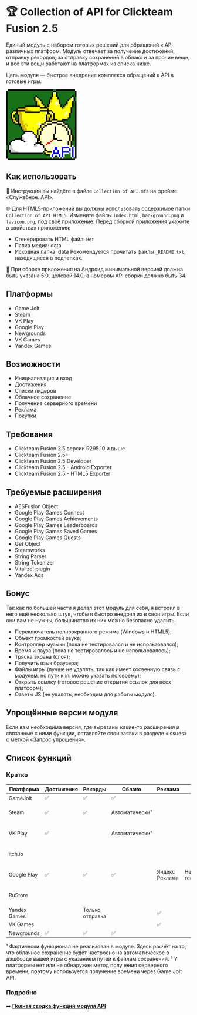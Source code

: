 # 🏆 Collection of API for Clickteam Fusion 2.5
Единый модуль с набором готовых решений для обращений к API различных платформ. Модуль отвечает за получение достижений, отправку рекордов, за отправку сохранений в облако и за прочие вещи, и все эти вещи работают на платформах из списка ниже.

Цель модуля — быстрое внедрение комплекса обращений к API в готовые игры.

![Collection of API Icon](icon.png)
## Как использовать
📒 Инструкции вы найдёте в файле `Collection of API.mfa` на фрейме «Служебное. API».

🌐 Для HTML5-приложений вы должны использовать содержимое папки `Collection of API HTML5`. Измените файлы `index.html`, `background.png` и `favicon.png`, под своё приложение. Перед сборкой приложения укажите в свойствах приложения:
- Сгенерировать HTML файл: `Нет`
- Папка медиа: data
- Исходная папка: data
Рекомендуется прочитать файлы `_README.txt`, находящиеся в подпапках.

📱 При сборке приложения на Андроид минимальной версией должна быть указана 5.0, целевой 14.0, а номером API сборки должно быть 34.
## Платформы
- Game Jolt
- Steam
- VK Play
- Google Play
- Newgrounds
- VK Games
- Yandex Games
## Возможности
- Инициализация и вход
- Достижения
- Списки лидеров
- Облачное сохранение
- Получение серверного времени
- Реклама
- Покупки
## Требования
- Clickteam Fusion 2.5 версии R295.10 и выше
- Clickteam Fusion 2.5+
- Clickteam Fusion 2.5 Developer
- Clickteam Fusion 2.5 - Android Exporter
- Clickteam Fusion 2.5 - HTML5 Exporter
## Требуемые расширения
- AESFusion Object
- Google Play Games Connect
- Google Play Games Achievements
- Google Play Games Leaderboards
- Google Play Games Saved Games
- Google Play Games Quests
- Get Object
- Steamworks
- String Parser
- String Tokenizer
- Vitalize! plugin
- Yandex Ads
## Бонус
Так как по большей части я делал этот модуль для себя, я встроил в него ещё несколько штук, чтобы я быстро внедрял их в свои игры. Если они вам не нужны, большинство их них можно безопасно удалить.
- Переключатель полноэкранного режима (Windows и HTML5);
- Объект громкостей звука;
- Контроллер музыки (пока не тестировался и не использовался);
- Время и пауза (пока не тестировалось и не использовалось);
- Тряска экрана (слоя);
- Получить язык браузера;
- Файлы игры (лучше не удалять, так как имеет косвенную связь с модулем, но пути к ini можно указать по своему);
- Открыть ссылку (готовое решение открытия ссылок для всех платформ);
- Ответы JS (не удалять, необходим для работы модуля).
## Упрощённые версии модуля
Если вам необходима версия, где вырезаны какие-то расширения и связанные с ними функции, оставляйте свои заявки в разделе «Issues» с меткой «Запрос упрощения».
## Список функций
### Кратко
|Платформа|Достижения|Рекорды|Облако|Реклама|Покупки|Время|
|---|---|---|---|---|---|---|
|GameJolt|✅|✅|✅|||✅|
|Steam|✅|✅|Автоматически¹|||Через GJ API²|
|VK Play|✅||Автоматически¹|||Через GJ API²|
|itch.io||||||Через GJ API²|
|Google Play|✅|✅|✅|Яндекс Реклама|Не тестировалось|Через GJ API²|
|RuStore||||||Через GJ API²|
|Yandex Games||Только отправка||✅||✅|
|VK Games||||✅|||
|Newgrounds|✅|✅|✅|||✅|

¹ Фактически функционал не реализован в модуле. Здесь расчёт на то, что облачное сохранение будет настроено на автоматическое в дэшборде вашей игры с указанием путей к файлам сохранений.
² У платформы нет или не обнаружен метод получения серверного времени, поэтому используется получение времени через Game Jolt API.
### Подробно
➡️ [**Полная сводка функций модуля API**](https://docs.google.com/spreadsheets/d/15JrQRcRoXMjtDFZX1ss9JBfCUiWzbi4q)
